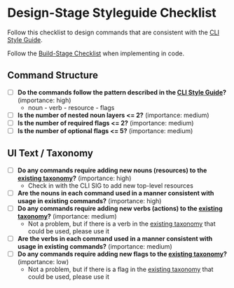 # Design-Stage Styleguide Checklist

Follow this checklist to design commands that are consistent with the [CLI Style Guide](style_guide.md).

Follow the [Build-Stage Checklist](build_stage_styleguide_checklist.md) when implementing in code.

## Command Structure

- [ ] **Do the commands follow the pattern described in the [CLI Style Guide](style_guide.md#designing-commands)?**  (importance: high)
  - noun - verb - resource - flags
- [ ] **Is the number of nested noun layers <= 2?** (importance: medium)
- [ ] **Is the number of required flags <= 2?** (importance: medium)
- [ ] **Is the number of optional flags <= 5?** (importance: medium)

## UI Text / Taxonomy

- [ ] **Do any commands require adding new nouns (resources) to the [existing taxonomy](/hack/linter/cli-wordlist.yml)?** (importance: high)
  - Check in with the CLI SIG to add new top-level resources
- [ ] **Are the nouns in each command used in a manner consistent with usage in existing commands?** (importance: high)
- [ ] **Do any commands require adding new verbs (actions) to the [existing taxonomy](/hack/linter/cli-wordlist.yml)?**    (importance: medium)
  - Not a problem, but if there is a verb in the [existing taxonomy](/hack/linter/cli-wordlist.yml) that could be used, please use it
- [ ] **Are the verbs in each command used in a manner consistent with usage in existing commands?** (importance: medium)
- [ ] **Do any commands require adding new flags to the [existing taxonomy](/hack/linter/cli-wordlist.yml)?** (importance: low)
  - Not a problem, but if there is a flag in the [existing taxonomy](/hack/linter/cli-wordlist.yml) that could be used, please use it

